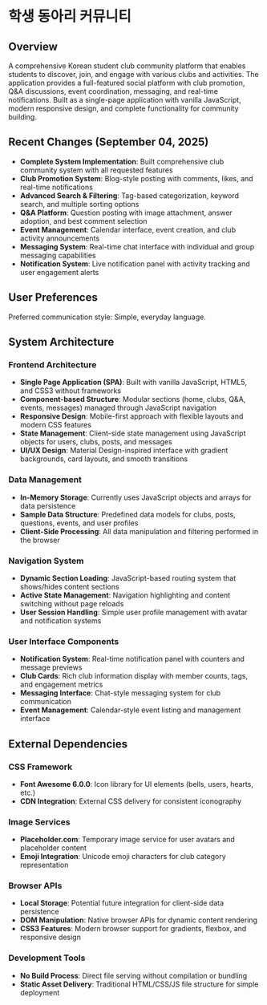# 학생 동아리 커뮤니티

## Overview

A comprehensive Korean student club community platform that enables students to discover, join, and engage with various clubs and activities. The application provides a full-featured social platform with club promotion, Q&A discussions, event coordination, messaging, and real-time notifications. Built as a single-page application with vanilla JavaScript, modern responsive design, and complete functionality for community building.

## Recent Changes (September 04, 2025)

- **Complete System Implementation**: Built comprehensive club community system with all requested features
- **Club Promotion System**: Blog-style posting with comments, likes, and real-time notifications
- **Advanced Search & Filtering**: Tag-based categorization, keyword search, and multiple sorting options
- **Q&A Platform**: Question posting with image attachment, answer adoption, and best comment selection
- **Event Management**: Calendar interface, event creation, and club activity announcements  
- **Messaging System**: Real-time chat interface with individual and group messaging capabilities
- **Notification System**: Live notification panel with activity tracking and user engagement alerts

## User Preferences

Preferred communication style: Simple, everyday language.

## System Architecture

### Frontend Architecture
- **Single Page Application (SPA)**: Built with vanilla JavaScript, HTML5, and CSS3 without frameworks
- **Component-based Structure**: Modular sections (home, clubs, Q&A, events, messages) managed through JavaScript navigation
- **Responsive Design**: Mobile-first approach with flexible layouts and modern CSS features
- **State Management**: Client-side state management using JavaScript objects for users, clubs, posts, and messages
- **UI/UX Design**: Material Design-inspired interface with gradient backgrounds, card layouts, and smooth transitions

### Data Management
- **In-Memory Storage**: Currently uses JavaScript objects and arrays for data persistence
- **Sample Data Structure**: Predefined data models for clubs, posts, questions, events, and user profiles
- **Client-Side Processing**: All data manipulation and filtering performed in the browser

### Navigation System
- **Dynamic Section Loading**: JavaScript-based routing system that shows/hides content sections
- **Active State Management**: Navigation highlighting and content switching without page reloads
- **User Session Handling**: Simple user profile management with avatar and notification systems

### User Interface Components
- **Notification System**: Real-time notification panel with counters and message previews
- **Club Cards**: Rich club information display with member counts, tags, and engagement metrics
- **Messaging Interface**: Chat-style messaging system for club communication
- **Event Management**: Calendar-style event listing and management interface

## External Dependencies

### CSS Framework
- **Font Awesome 6.0.0**: Icon library for UI elements (bells, users, hearts, etc.)
- **CDN Integration**: External CSS delivery for consistent iconography

### Image Services
- **Placeholder.com**: Temporary image service for user avatars and placeholder content
- **Emoji Integration**: Unicode emoji characters for club category representation

### Browser APIs
- **Local Storage**: Potential future integration for client-side data persistence
- **DOM Manipulation**: Native browser APIs for dynamic content rendering
- **CSS3 Features**: Modern browser support for gradients, flexbox, and responsive design

### Development Tools
- **No Build Process**: Direct file serving without compilation or bundling
- **Static Asset Delivery**: Traditional HTML/CSS/JS file structure for simple deployment